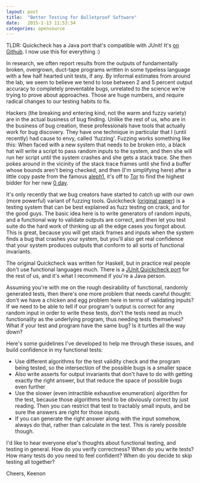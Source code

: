 ```yaml
---
layout: post
title:  "Better Testing for Bulletproof Software"
date:   2015-1-13 11:53:34
categories: opensource
---
```

TLDR: Quickcheck has a Java port that's compatible with JUnit! It's [on Github](https://github.com/pholser/junit-quickcheck). I now use this for everything :)

In research, we often report results from the outputs of fundamentally broken, overgrown, duct-tape programs written in some typeless language with a few half hearted unit tests, if any. By informal estimates from around the lab, we seem to believe we tend to lose between 2 and 5 percent output accuracy to completely preventable bugs, unrelated to the science we're trying to prove about approaches. Those are huge numbers, and require radical changes to our testing habits to fix.

Hackers (the breaking and entering kind, not the warm and fuzzy variety) are in the actual business of bug finding. Unlike the rest of us, who are in the business of bug creation, these professionals have tools that actually work for bug discovery. They have one technique in particular that I (until recently) had cause to envy, called 'fuzzing'. Fuzzing works something like this: When faced with a new system that needs to be broken into, a black hat will write a script to pass random inputs to the system, and then she will run her script until the system crashes and she gets a stack trace. She then pokes around in the vicinity of the stack trace frames until she find a buffer whose bounds aren't being checked, and then (I'm simplifying here) after a little copy paste from the famous [aleph1](http://phrack.org/issues/49/14.html), it's off to [Tor](https://www.torproject.org/projects/torbrowser.html.en) to find the highest bidder for her new [0 day](https://en.wikipedia.org/wiki/Zero-day_(computing)).

It's only recently that we bug creators have started to catch up with our own (more powerful) variant of fuzzing tools. Quickcheck ([original paper](http://www.cs.tufts.edu/~nr/cs257/archive/john-hughes/quick.pdf)) is a testing system that can be best explained as fuzz testing on crack, and for the good guys. The basic idea here is to write generators of random inputs, and a functional way to validate outputs are correct, and then let you test suite do the hard work of thinking up all the edge cases you forgot about. This is great, because you will get stack frames and inputs when the system finds a bug that crashes your system, but you'll also get real confidence that your system produces outputs that conform to all sorts of functional invariants.

The original Quickcheck was written for Haskell, but in practice real people don't use functional languages much. There is a [JUnit Quickcheck port](https://github.com/pholser/junit-quickcheck) for the rest of us, and it's what I recommend if you're a Java person.

Assuming you're with me on the rough desirability of functional, randomly generated tests, then there's one more problem that needs careful thought: don't we have a chicken and egg problem here in terms of validating inputs? If we need to be able to tell if our program's output is correct for any random input in order to write these tests, don't the tests need as much functionality as the underlying program, thus needing tests themselves? What if your test and program have the same bug? Is it turtles all the way down?

Here's some guidelines I've developed to help me through these issues, and build confidence in my functional tests:

- Use different algorithms for the test validity check and the program being tested, so the intersection of the possible bugs is a smaller space
- Also write asserts for output invariants that don't have to do with getting exactly the right answer, but that reduce the space of possible bugs even further
- Use the slower (even intractible exhaustive enumeration) algorithm for the test, because those algorithms tend to be obviously correct by just reading. Then you can restrict that test to tractably small inputs, and be sure the answers are right for those inputs.
- If you can generate the right answer along with the input somehow, always do that, rather than calculate in the test. This is rarely possible though.

I'd like to hear everyone else's thoughts about functional testing, and testing in general. How do you verify correctness? When do you write tests? How many tests do you need to feel confident? When do you decide to skip testing all together?

Cheers,
Keenon
